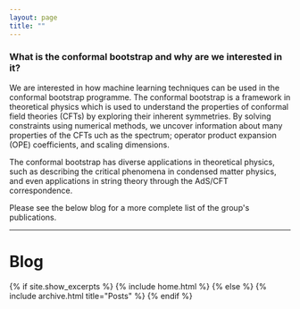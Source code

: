 ```yaml
---
layout: page
title: ""
---
```


### What is the conformal bootstrap and why are we interested in it?

We are interested in how machine learning techniques can be used in the conformal bootstrap programme. The conformal bootstrap is a framework in theoretical physics which is used to understand the properties of conformal field theories (CFTs) by exploring their inherent symmetries. By solving constraints using numerical methods, we uncover information about many properties of the CFTs uch as the spectrum; operator product expansion (OPE) coefficients, and scaling dimensions.

The conformal bootstrap has diverse applications in theoretical physics, such as describing the critical phenomena in condensed matter physics, and even applications in string theory through the AdS/CFT correspondence.

Please see the below blog for a more complete list of the group's publications.

----

# Blog
{% if site.show_excerpts %}
  {% include home.html %}
{% else %}
  {% include archive.html title="Posts" %}
{% endif %}
